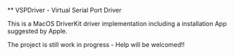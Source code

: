 ** VSPDriver - Virtual Serial Port Driver

This is a MacOS DriverKit driver implementation including
a installation App suggested by Apple.

The project is still work in progress - Help will be welcomed!!

  